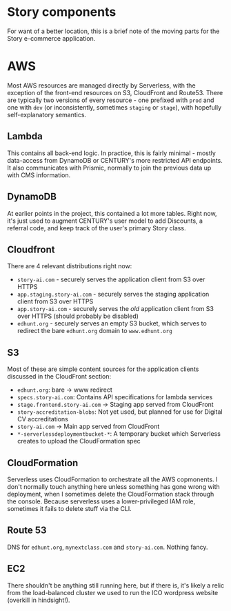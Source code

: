 # Story components

For want of a better location, this is a brief note of the moving parts for the
Story e-commerce application.

# AWS

Most AWS resources are managed directly by Serverless, with the exception of
the front-end resources on S3, CloudFront and Route53.  There are typically two
versions of every resource - one prefixed with `prod` and one with `dev` (or
inconsistently, sometimes `staging` or `stage`), with hopefully
self-explanatory semantics.

## Lambda 

This contains all back-end logic. In practice, this is fairly minimal - mostly
data-access from DynamoDB or CENTURY's more restricted API endpoints.  It also
communicates with Prismic, normally to join the previous data up with CMS
information.

## DynamoDB

At earlier points in the project, this contained a lot more tables. Right now,
it's just used to augment CENTURY's user model to add Discounts, a referral
code, and keep track of the user's primary Story class.

## Cloudfront

There are 4 relevant distributions right now:

* `story-ai.com` - securely serves the application client from S3 over HTTPS
* `app.staging.story-ai.com` - securely serves the staging application client from S3 over HTTPS
* `app.story-ai.com` - securely serves the _old_ application client from S3 over HTTPS (should probably be disabled)
* `edhunt.org` - securely serves an empty S3 bucket, which serves to redirect the bare `edhunt.org` domain to `www.edhunt.org`

## S3

Most of these are simple content sources for the application clients discussed in the CloudFront section: 

* `edhunt.org`: bare -> www redirect
* `specs.story-ai.com`: Contains API specifications for lambda services
* `stage.frontend.story-ai.com` -> Staging app served from CloudFront
* `story-accreditation-blobs`: Not yet used, but planned for use for Digital CV accreditations
* `story-ai.com` -> Main app served from CloudFront
* `*-serverlessdeploymentbucket-*`: A temporary bucket which Serverless creates to upload the CloudFormation spec

## CloudFormation

Serverless uses CloudFormation to orchestrate all the AWS copmonents. I don't
normally touch anything here unless something has gone wrong with deployment,
when I sometimes delete the CloudFormation stack through the console. Because
serverless uses a lower-privileged IAM role, sometimes it fails to delete stuff
via the CLI.

## Route 53

DNS for `edhunt.org`, `mynextclass.com` and `story-ai.com`. Nothing fancy.

## EC2

There shouldn't be anything still running here, but if there is, it's likely a
relic from the load-balanced cluster we used to run the ICO wordpress website
(overkill in hindsight!).
